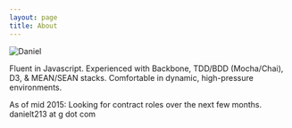 ```yaml
---
layout: page
title: About
---
```


![Daniel](https://media.licdn.com/media/AAEAAQAAAAAAAANtAAAAJDE2NjMwODZkLWUzYTUtNDg1Yi1iZDE2LWQyYzliODU3YzY1MA.jpg)

Fluent in Javascript. Experienced with Backbone, TDD/BDD (Mocha/Chai), D3, &  MEAN/SEAN stacks. Comfortable in dynamic, high-pressure environments.

As of mid 2015: Looking for contract roles over the next few months. 
danielt213 at g dot com
